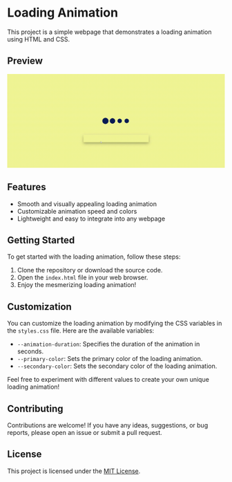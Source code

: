 # Loading Animation

This project is a simple webpage that demonstrates a loading animation using HTML and CSS.

## Preview

![Loading Animation Preview](preview.gif)

## Features

- Smooth and visually appealing loading animation
- Customizable animation speed and colors
- Lightweight and easy to integrate into any webpage

## Getting Started

To get started with the loading animation, follow these steps:

1. Clone the repository or download the source code.
2. Open the `index.html` file in your web browser.
3. Enjoy the mesmerizing loading animation!

## Customization

You can customize the loading animation by modifying the CSS variables in the `styles.css` file. Here are the available variables:

- `--animation-duration`: Specifies the duration of the animation in seconds.
- `--primary-color`: Sets the primary color of the loading animation.
- `--secondary-color`: Sets the secondary color of the loading animation.

Feel free to experiment with different values to create your own unique loading animation!

## Contributing

Contributions are welcome! If you have any ideas, suggestions, or bug reports, please open an issue or submit a pull request.

## License

This project is licensed under the [MIT License](LICENSE).
